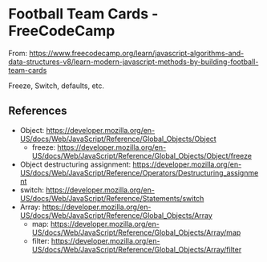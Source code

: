 # Football Team Cards - FreeCodeCamp

From: https://www.freecodecamp.org/learn/javascript-algorithms-and-data-structures-v8/learn-modern-javascript-methods-by-building-football-team-cards

Freeze, Switch, defaults, etc.

## References

- Object: https://developer.mozilla.org/en-US/docs/Web/JavaScript/Reference/Global_Objects/Object
    - freeze: https://developer.mozilla.org/en-US/docs/Web/JavaScript/Reference/Global_Objects/Object/freeze
- Object destructuring assignment: https://developer.mozilla.org/en-US/docs/Web/JavaScript/Reference/Operators/Destructuring_assignment
- switch: https://developer.mozilla.org/en-US/docs/Web/JavaScript/Reference/Statements/switch
- Array: https://developer.mozilla.org/en-US/docs/Web/JavaScript/Reference/Global_Objects/Array
    - map: https://developer.mozilla.org/en-US/docs/Web/JavaScript/Reference/Global_Objects/Array/map
    - filter: https://developer.mozilla.org/en-US/docs/Web/JavaScript/Reference/Global_Objects/Array/filter
